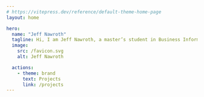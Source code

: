 ```yaml
---
# https://vitepress.dev/reference/default-theme-home-page
layout: home

hero:
  name: "Jeff Nawroth"
  tagline: Hi, I am Jeff Nawroth, a master’s student in Business Informatics and a web developer from Germany.
  image:
    src: /favicon.svg
    alt: Jeff Nawroth

  actions:
    - theme: brand
      text: Projects
      link: /projects
---
```


<style>

@media (min-width: 640px) {
  :root {
    --vp-home-hero-image-filter: blur(56px);
  }
}

@media (min-width: 960px) {
  :root {
    --vp-home-hero-image-filter: blur(68px);
  }
}
</style>
